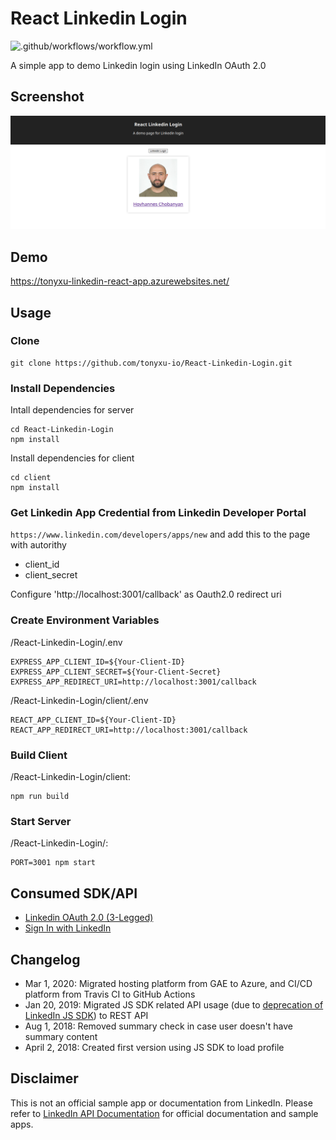 # React Linkedin Login

![.github/workflows/workflow.yml](https://github.com/tonyxu-io/React-Linkedin-Login/workflows/.github/workflows/workflow.yml/badge.svg)

A simple app to demo Linkedin login using LinkedIn OAuth 2.0

## Screenshot

![React Linkedin Login Screenshot](.github/React-Linkedin-Login.png)

## Demo

https://tonyxu-linkedin-react-app.azurewebsites.net/

## Usage

### Clone

```shell
git clone https://github.com/tonyxu-io/React-Linkedin-Login.git
```

### Install Dependencies

Intall dependencies for server

```shell
cd React-Linkedin-Login
npm install
```

Install dependencies for client

```shell
cd client
npm install
```

### Get Linkedin App Credential from Linkedin Developer Portal

`https://www.linkedin.com/developers/apps/new` and add this to the page with autorithy

- client_id
- client_secret

Configure 'http://localhost:3001/callback' as Oauth2.0 redirect uri

### Create Environment Variables

/React-Linkedin-Login/.env

```shell
EXPRESS_APP_CLIENT_ID=${Your-Client-ID}
EXPRESS_APP_CLIENT_SECRET=${Your-Client-Secret}
EXPRESS_APP_REDIRECT_URI=http://localhost:3001/callback
```

/React-Linkedin-Login/client/.env

```shell
REACT_APP_CLIENT_ID=${Your-Client-ID}
REACT_APP_REDIRECT_URI=http://localhost:3001/callback
```

### Build Client

/React-Linkedin-Login/client:

```shell
npm run build
```

### Start Server

/React-Linkedin-Login/:

```shell
PORT=3001 npm start
```

## Consumed SDK/API

- [Linkedin OAuth 2.0 (3-Legged)](https://docs.microsoft.com/en-us/linkedin/shared/authentication/authorization-code-flow?context=linkedin/consumer/context)
- [Sign In with LinkedIn](https://docs.microsoft.com/en-us/linkedin/consumer/integrations/self-serve/sign-in-with-linkedin?context=linkedin/consumer/context)

## Changelog

- Mar 1, 2020: Migrated hosting platform from GAE to Azure, and CI/CD platform from Travis CI to GitHub Actions
- Jan 20, 2019: Migrated JS SDK related API usage (due to [deprecation of LinkedIn JS SDK](https://engineering.linkedin.com/blog/2018/12/developer-program-updates)) to REST API
- Aug 1, 2018: Removed summary check in case user doesn't have summary content
- April 2, 2018: Created first version using JS SDK to load profile

## Disclaimer

This is not an official sample app or documentation from LinkedIn. Please refer to [LinkedIn API Documentation](https://docs.microsoft.com/en-us/linkedin/) for official documentation and sample apps.
